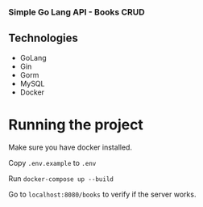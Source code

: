 ### Simple Go Lang API - Books CRUD


## Technologies 

- GoLang
- Gin
- Gorm 
- MySQL
- Docker

# Running the project

Make sure you have docker installed.

Copy `.env.example` to `.env`

Run `docker-compose up --build`

Go to `localhost:8080/books` to verify if the server works.

